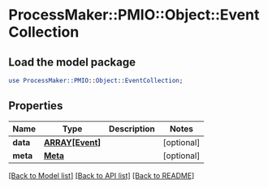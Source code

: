 # ProcessMaker::PMIO::Object::EventCollection

## Load the model package
```perl
use ProcessMaker::PMIO::Object::EventCollection;
```

## Properties
Name | Type | Description | Notes
------------ | ------------- | ------------- | -------------
**data** | [**ARRAY[Event]**](Event.md) |  | [optional] 
**meta** | [**Meta**](Meta.md) |  | [optional] 

[[Back to Model list]](../README.md#documentation-for-models) [[Back to API list]](../README.md#documentation-for-api-endpoints) [[Back to README]](../README.md)



